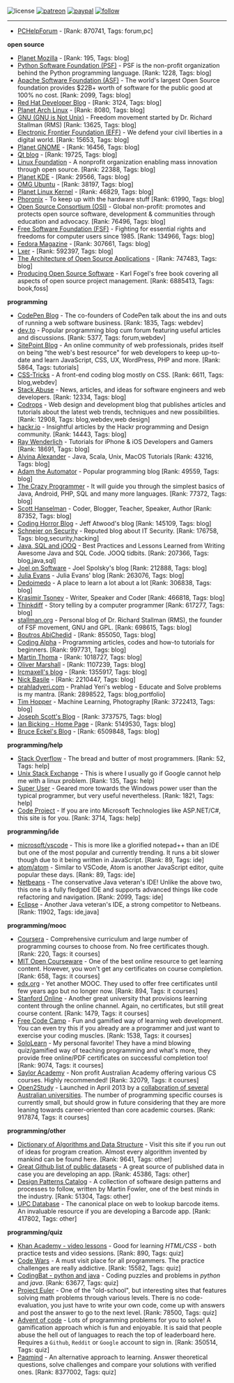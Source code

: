 ![license](https://img.shields.io/github/license/prahladyeri/siterank-stats.svg)
[![patreon](https://img.shields.io/badge/Patreon-brown.svg?logo=patreon)](https://www.patreon.com/prahladyeri)
[![paypal](https://img.shields.io/badge/PayPal-blue.svg?logo=paypal)](https://www.paypal.com/cgi-bin/webscr?cmd=_s-xclick&hosted_button_id=JM8FUXNFUK6EU)
[![follow](https://img.shields.io/twitter/follow/prahladyeri.svg?style=social)](https://twitter.com/prahladyeri)

---
- [PCHelpForum](https://pchelpforum.net) -  [Rank: 870741, Tags: forum,pc]

**open source**

- [Planet Mozilla](http://planet.mozilla.org/) -  [Rank: 195, Tags: blog]
- [Python Software Foundation (PSF)](https://www.python.org/psf/) - PSF is the non-profit organization behind the Python programming language. [Rank: 1228, Tags: blog]
- [Apache Software Foundation (ASF)](https://www.apache.org/) - The world's largest Open Source foundation provides $22B+ worth of software for the public good at 100% no cost. [Rank: 2099, Tags: blog]
- [Red Hat Developer Blog](https://developerblog.redhat.com/) -  [Rank: 3124, Tags: blog]
- [Planet Arch Linux](https://planet.archlinux.org/) -  [Rank: 8080, Tags: blog]
- [GNU (GNU is Not Unix)](https://www.gnu.org) - Freedom movement started by Dr. Richard Stallman (RMS) [Rank: 13625, Tags: blog]
- [Electronic Frontier Foundation (EFF)](https://www.eff.org/) - We defend your civil liberties in a digital world. [Rank: 15653, Tags: blog]
- [Planet GNOME](https://planet.gnome.org/) -  [Rank: 16456, Tags: blog]
- [Qt blog](http://blog.qt.io/) -  [Rank: 19725, Tags: blog]
- [Linux Foundation](https://www.linuxfoundation.org/) - A nonprofit organization enabling mass innovation through open source. [Rank: 22388, Tags: blog]
- [Planet KDE](https://planet.kde.org/) -  [Rank: 29566, Tags: blog]
- [OMG Ubuntu](https://www.omgubuntu.co.uk/) -  [Rank: 38197, Tags: blog]
- [Planet Linux Kernel](http://planet.kernel.org/) -  [Rank: 46829, Tags: blog]
- [Phoronix](https://www.phoronix.com/) - To keep up with the hardware stuff [Rank: 61990, Tags: blog]
- [Open Source Consortium (OSI)](https://opensource.org) - Global non-profit: promotes and protects open source software, development & communities through education and advocacy. [Rank: 76496, Tags: blog]
- [Free Software Foundation (FSF)](https://www.fsf.org/) - Fighting for essential rights and freedoms for computer users since 1985. [Rank: 134966, Tags: blog]
- [Fedora Magazine](https://fedoramagazine.org/) -  [Rank: 307661, Tags: blog]
- [Lxer](http://lxer.com/) -  [Rank: 592397, Tags: blog]
- [The Architecture of Open Source Applications](http://www.aosabook.org/en/index.html) -  [Rank: 747483, Tags: blog]
- [Producing Open Source Software](https://producingoss.com/) - Karl Fogel's free book covering all aspects of open source project management. [Rank: 6885413, Tags: book,foss]

**programming**

- [CodePen Blog](https://blog.codepen.io/) - The co-founders of CodePen talk about the ins and outs of running a web software business. [Rank: 1835, Tags: webdev]
- [dev.to](https://dev.to/) - Popular programming blog cum forum featuring useful articles and discussions. [Rank: 5377, Tags: forum,webdev]
- [SitePoint Blog](https://www.sitepoint.com/blog/) - An online community of web professionals, prides itself on being "the web's best resource" for web developers to keep up-to-date and learn JavaScript, CSS, UX, WordPress, PHP and more. [Rank: 5864, Tags: tutorials]
- [CSS-Tricks](https://css-tricks.com/) - A front-end coding blog mostly on CSS. [Rank: 6611, Tags: blog,webdev]
- [Stack Abuse](https://stackabuse.com/) - News, articles, and ideas for software engineers and web developers. [Rank: 12334, Tags: blog]
- [Codrops](https://tympanus.net/codrops/) - Web design and development blog that publishes articles and tutorials about the latest web trends, techniques and new possibilities. [Rank: 12908, Tags: blog,webdev,web design]
- [hackr.io](https://hackr.io/blog) - Insightful articles by the Hackr programming and Design community. [Rank: 14443, Tags: blog]
- [Ray Wenderlich](https://www.raywenderlich.com/) - Tutorials for iPhone & iOS Developers and Gamers [Rank: 18691, Tags: blog]
- [Alvina Alexander](https://alvinalexander.com/) - Java, Scala, Unix, MacOS Tutorials [Rank: 43216, Tags: blog]
- [Adam the Automator](https://adamtheautomator.com/) - Popular programming blog [Rank: 49559, Tags: blog]
- [The Crazy Programmer](https://www.thecrazyprogrammer.com/) - It will guide you through the simplest basics of Java, Android, PHP, SQL and many more languages. [Rank: 77372, Tags: blog]
- [Scott Hanselman](https://www.hanselman.com/) - Coder, Blogger, Teacher, Speaker, Author [Rank: 87352, Tags: blog]
- [Coding Horror Blog](https://blog.codinghorror.com/) - Jeff Atwood's blog [Rank: 145109, Tags: blog]
- [Schneier on Security](https://www.schneier.com/) - Reputed blog about IT Security. [Rank: 176758, Tags: blog,security,hacking]
- [Java, SQL and jOOQ](https://blog.jooq.org/) - Best Practices and Lessons Learned from Writing Awesome Java and SQL Code. JOOQ tidbits. [Rank: 207366, Tags: blog,java,sql]
- [Joel on Software](https://www.joelonsoftware.com/) - Joel Spolsky's blog [Rank: 212888, Tags: blog]
- [Julia Evans](https://jvns.ca/) - Julia Evans' blog [Rank: 263076, Tags: blog]
- [Dedoimedo](https://www.dedoimedo.com/) - A place to learn a lot about a lot [Rank: 306838, Tags: blog]
- [Krasimir Tsonev](https://krasimirtsonev.com/) - Writer, Speaker and Coder [Rank: 466818, Tags: blog]
- [Thinkdiff](https://thinkdiff.net/) - Story telling by a computer programmer [Rank: 617277, Tags: blog]
- [stallman.org](https://stallman.org) - Personal blog of Dr. Richard Stallman (RMS), the founder of FSF movement, GNU and GPL. [Rank: 698615, Tags: blog]
- [Boutros AbiChedid](https://bacsoftwareconsulting.com/blog/index.php/about/) -  [Rank: 855050, Tags: blog]
- [Coding Alpha](https://www.codingalpha.com/) - Programming articles, codes and how-to tutorials for beginners. [Rank: 997731, Tags: blog]
- [Martin Thoma](https://martin-thoma.com/) -  [Rank: 1018727, Tags: blog]
- [Oliver Marshall](https://olivermarshall.net/) -  [Rank: 1107239, Tags: blog]
- [Ircmaxell's blog](https://blog.ircmaxell.com/) -  [Rank: 1355917, Tags: blog]
- [Nick Basile](https://nick-basile.com/) -  [Rank: 2210447, Tags: blog]
- [prahladyeri.com](https://prahladyeri.com) - Prahlad Yeri's weblog - Educate and Solve problems is my mantra. [Rank: 2898522, Tags: blog,portfolio]
- [Tim Hopper](https://tdhopper.com/) - Machine Learning, Photography [Rank: 3722413, Tags: blog]
- [Joseph Scott's Blog](https://blog.josephscott.org/) -  [Rank: 3737575, Tags: blog]
- [Ian Bicking - Home Page](https://www.ianbicking.org/) -  [Rank: 5149530, Tags: blog]
- [Bruce Eckel's Blog](https://www.bruceeckel.com/) -  [Rank: 6509848, Tags: blog]

**programming/help**

- [Stack Overflow](https://stackoverflow.com) - The bread and butter of most programmers. [Rank: 52, Tags: help]
- [Unix Stack Exchange](https://unix.stackexchange.com) - This is where I usually go if Google cannot help me with a linux problem. [Rank: 135, Tags: help]
- [Super User](https://superuser.com) - Geared more towards the Windows power user than the typical programmer, but very useful nevertheless. [Rank: 1821, Tags: help]
- [Code Project](https://www.codeproject.com) - If you are into Microsoft Technologies like ASP.NET/C#, this site is for you. [Rank: 3714, Tags: help]

**programming/ide**

- [microsoft/vscode](https://github.com/microsoft/vscode) - This is more like a glorified notepad++ than an IDE but one of the most popular and currently trending. It runs a bit slower though due to it being written in JavaScript. [Rank: 89, Tags: ide]
- [atom/atom](https://github.com/atom/atom) - Similar to VSCode, Atom is another JavaScript editor, quite popular these days. [Rank: 89, Tags: ide]
- [Netbeans](https://netbeans.apache.org/) - The conservative Java veteran's IDE! Unlike the above two, this one is a fully fledged IDE and supports advanced things like code refactoring and navigation. [Rank: 2099, Tags: ide]
- [Eclipse](https://eclipse.org) - Another Java veteran's IDE, a strong competitor to Netbeans. [Rank: 11902, Tags: ide,java]

**programming/mooc**

- [Coursera](https://www.coursera.org/) - Comprehensive curriculum and large number of programming courses to choose from. No free certificates though. [Rank: 220, Tags: it courses]
- [MIT Open Courseware](https://ocw.mit.edu) - One of the best online resource to get learning content. However, you won't get any certificates on course completion. [Rank: 658, Tags: it courses]
- [edx.org](https://courses.edx.org/) - Yet another MOOC. They used to offer free certificates until few years ago but no longer now. [Rank: 894, Tags: it courses]
- [Stanford Online](http://online.stanford.edu/) - Another great university that provisions learning content through the online channel. Again, no certificates, but still great course content. [Rank: 1479, Tags: it courses]
- [Free Code Camp](https://www.freecodecamp.org/) - Fun and gamified way of learning web development. You can even try this if you already are a programmer and just want to exercise your coding muscles. [Rank: 1538, Tags: it courses]
- [SoloLearn](https://www.sololearn.com) - My personal favorite! They have a mind blowing quiz/gamified way of teaching programming and what's more, they provide free online/PDF certificates on successful completion too! [Rank: 9074, Tags: it courses]
- [Saylor Academy](https://learn.saylor.org) - Non profit Australian Academy offering various CS courses. Highly recommended! [Rank: 32079, Tags: it courses]
- [Open2Study](https://www.open2study.com) - Launched in April 2013 by a [collaboration of several Australian universities](http://www.thegoodmooc.com/2013/06/a-review-of-open2study.html). The number of programming specific courses is currently small, but should grow in future considering that they are more leaning towards career-oriented than core academic courses. [Rank: 917874, Tags: it courses]

**programming/other**

- [Dictionary of Algorithms and Data Structure](http://xlinux.nist.gov/dads/) - Visit this site if you run out of ideas for program creation. Almost every algorithm invented by mankind can be found here. [Rank: 9641, Tags: other]
- [Great Github list of public datasets](http://www.datasciencecentral.com/profiles/blogs/great-github-list-of-public-data-sets) - A great source of published data in case you are developing an app. [Rank: 45386, Tags: other]
- [Design Patterns Catalog](http://martinfowler.com/eaaCatalog/) - A collection of software design patterns and processes to follow, written by Martin Fowler, one of the best minds in the industry. [Rank: 51304, Tags: other]
- [UPC Database](https://www.upcdatabase.com/itemform.asp) - The canonical place on web to lookup barcode items. An invaluable resource if you are developing a Barcode app. [Rank: 417802, Tags: other]

**programming/quiz**

- [Khan Academy - video lessons](https://www.khanacademy.org/) - Good for learning *HTML/CSS* - both practice tests and video sessions. [Rank: 890, Tags: quiz]
- [Code Wars](https://www.codewars.com/) - A must visit place for all programmers. The practice challenges are really addictive. [Rank: 15582, Tags: quiz]
- [CodingBat - python and java](https://codingbat.com/) - Coding puzzles and problems in *python* and *java*. [Rank: 63677, Tags: quiz]
- [Project Euler](https://projecteuler.net/) - One of the "old-school", but interesting sites that features solving math problems through various levels. There is no code-evaluation, you just have to write your own code, come up with answers and post the answer to go to the next level. [Rank: 78500, Tags: quiz]
- [Advent of code](https://adventofcode.com/) - Lots of programming problems for you to solve! A gamification approach which is fun and enjoyable. It is said that people abuse the hell out of languages to reach the top of leaderboard here. Requires a `Github`, `Reddit` or `Google` account to sign in. [Rank: 350514, Tags: quiz]
- [Paqmind](https://paqmind.com/) - An alternative approach to learning. Answer theoretical questions, solve challenges and compare your solutions with verified ones. [Rank: 8377002, Tags: quiz]

